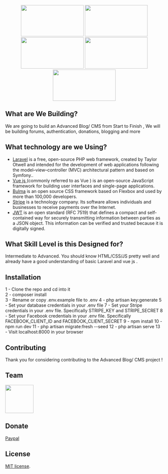 <p align="center">
<a><img src="https://laravel.com/assets/img/components/logo-laravel.svg" width="200" height="100"></a>
<a><img src="https://dwglogo.com/wp-content/uploads/2017/09/Vue-logo-001.svg" width="200" height="100"></a>
<a><img src="https://bulma.io/images/bulma-banner.png" width="200" height="100"></a>
<a><img src="https://www.chargekeep.com/wp-content/uploads/2018/02/stripe-logo.png" width="200" height="100"></a>
<a><img src="http://www.stephanybatista.com/wp-content/uploads/2017/11/jwt_05.jpg" width="200" height="100"></a>
</p>

## What are We Building?

We are going to build an Advanced Blog/ CMS from Start to Finish ,  We will be building forums, authentication, donations, blogging and more  

## What technology are we Using?


- [Laravel](https://laravel.com/docs/) is a free, open-source PHP web framework, created by Taylor Otwell and intended for the development of web applications following the model–view–controller (MVC) architectural pattern and based on Symfony..
- [Vue js ](https://vuejs.org/v2/guide/) (commonly referred to as Vue ) is an open-source JavaScript framework for building user interfaces and single-page applications.
- [Bulma](https://bulma.io/documentation/) is an open source CSS framework based on Flexbox and used by more than 100,000 developers.
- [Stripe](https://stripe.com/) is a technology company. Its software allows individuals and businesses to receive payments over the Internet.
- [JWT](https://jwt.io/) is an open standard (RFC 7519) that defines a compact and self-contained way for securely transmitting information between parties as a JSON object. This information can be verified and trusted because it is digitally signed. 

## What Skill Level is this Designed for?

Intermediate to Advanced. You should know HTML/CSS/JS pretty well and already have a good understanding of basic Laravel and vue js .

## Installation

1  - Clone the repo and cd into it <br>
2  - composer install <br>
3  - Rename or copy .env.example file to .env
4  - php artisan key:generate
5  - Set your database credentials in your .env file
7  - Set your Stripe credentials in your .env file. Specifically STRIPE_KEY and STRIPE_SECRET
8  - Set your Facebook  credentials in your .env file. Specifically FACEBOOK_CLIENT_ID and FACEBOOK_CLIENT_SECRET
9  - npm install
10 - npm run dev
11 - php artisan migrate:fresh --seed 
12 - php artisan serve 
13 - Visit localhost:8000 in your browser

## Contributing

Thank you for considering contributing to the Advanced Blog/ CMS project ! 

## Team

<a href="https://twitter.com/Yasser_Ameur_el"><img src="https://avatars3.githubusercontent.com/u/37160072?s=460&v=4" width="90" height="90" ></a><br>

## Donate

[Paypal](https://www.paypal.me/SpookyCommunity)

## License

[MIT license](https://opensource.org/licenses/MIT).



